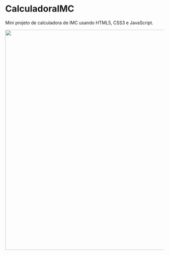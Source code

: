 # CalculadoraIMC

Mini projeto de calculadora de IMC usando HTML5, CSS3 e JavaScript.

<div align="center">
<img src="https://user-images.githubusercontent.com/87623017/194678395-63aac433-9e92-40f7-805a-1c8e9cc99b44.png" width="700px" /
</div>
